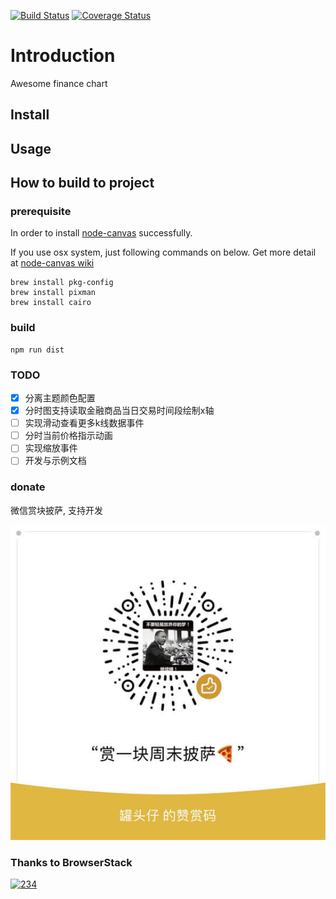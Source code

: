 [![Build Status](https://travis-ci.org/gitpadtech/finance-chart.svg?branch=master)](https://travis-ci.org/gitpadtech/finance-chart)
[![Coverage Status](https://coveralls.io/repos/github/gitpadtech/finance-chart/badge.svg?branch=master)](https://coveralls.io/github/gitpadtech/finance-chart?branch=master)
# Introduction

Awesome finance chart

## Install

## Usage

## How to build to project


### prerequisite

In order to install [node-canvas](https://www.npmjs.com/package/canvas) successfully.

If you use osx system, just following commands on below. Get more detail at [node-canvas wiki](https://github.com/Automattic/node-canvas/wiki/_pages)

```shell
brew install pkg-config
brew install pixman
brew install cairo
```

### build

```shell
npm run dist
```

### TODO

- [x] 分离主题颜色配置
- [x] 分时图支持读取金融商品当日交易时间段绘制x轴
- [ ] 实现滑动查看更多k线数据事件
- [ ] 分时当前价格指示动画
- [ ] 实现缩放事件
- [ ] 开发与示例文档

### donate

微信赏块披萨, 支持开发

![微信赞赏码](doc/images/qr-code.jpg)


### Thanks to BrowserStack

[![234](https://3fxtqy18kygf3on3bu39kh93-wpengine.netdna-ssl.com/wp-content/uploads/2018/03/header-logo.svg)](https://www.browserstack.com)
